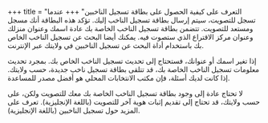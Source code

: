+++
title = "التعرف على كيفية الحصول على بطاقة تسجيل الناخبين"
+++
عندما تسجل للتصويت، سيتم إرسال بطاقة تسجيل الناخب إليك. تؤكد هذه البطاقة أنك مسجل ومستعد للتصويت. تتضمن بطاقة تسجيل الناخب الخاصة بك عادة اسمك وعنوان منزلك وعنوان مركز الاقتراع الذي ستصوت فيه. يمكنك أيضا البحث عن تسجيل الناخب الخاص بك باستخدام أداة البحث عن تسجيل الناخبين في ولايتك عبر الإنترنت.


إذا تغير اسمك أو عنوانك، فستحتاج إلى تحديث تسجيل الناخب الخاص بك. بمجرد تحديث معلومات تسجيل الناخب الخاصة بك، قد تتلقى بطاقة تسجيل ناخب جديدة، حسب ولايتك. إذا كانت لديك أسئلة، فإن مكتب الانتخابات المحلي هو أفضل مصدر للمساعدة.

لا تحتاج عادة إلى وجود بطاقة تسجيل الناخب الخاصة بك معك للتصويت ولكن، على حسب ولايتك، قد تحتاج إلى تقديم إثبات هوية آخر للتصويت (باللغة الإنجليزية). تعرف على المزيد حول تسجيل الناخبين (باللغة الإنجليزية).




